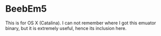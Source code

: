 # BeebEm5

This is for OS X (Catalina). I can not remember where I got this emuator binary, but it is extremely useful, hence its inclusion here.
